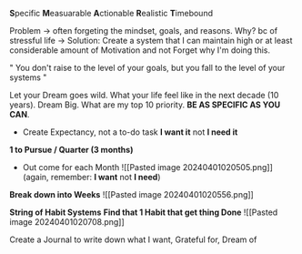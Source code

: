 **S**pecific
**M**easuarable
**A**ctionable
**R**ealistic
**T**imebound

Problem -> often forgeting the mindset, goals, and reasons. Why? bc of stressful life -> Solution: Create a system that I can maintain high or at least considerable amount of Motivation and not Forget why I'm doing this.

" You don't raise to the level of your goals, but you fall to the level of your systems " 

Let your Dream goes wild. What your life feel like in the next decade (10 years). Dream Big. What are my top 10 priority. **BE AS SPECIFIC AS YOU CAN**. 
+ Create Expectancy, not a to-do task
	**I want it** not **I need it**

**1 to Pursue / Quarter (3 months)**
+ Out come for each Month
![[Pasted image 20240401020505.png]]
(again, remember: **I want** not **I need**)

**Break down into Weeks**
![[Pasted image 20240401020556.png]]


**String of Habit Systems**
**Find that 1 Habit that get thing Done**
![[Pasted image 20240401020708.png]]

Create a Journal to write down what I want, Grateful for, Dream of